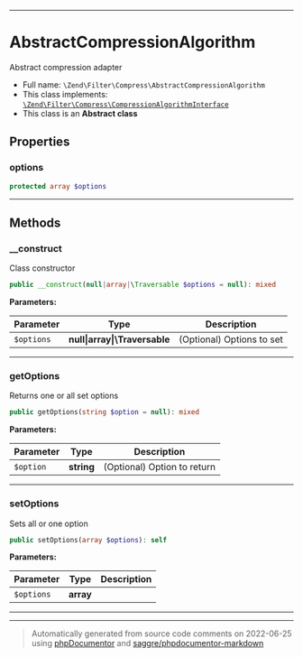 ***

# AbstractCompressionAlgorithm

Abstract compression adapter



* Full name: `\Zend\Filter\Compress\AbstractCompressionAlgorithm`
* This class implements:
[`\Zend\Filter\Compress\CompressionAlgorithmInterface`](./CompressionAlgorithmInterface.md)
* This class is an **Abstract class**



## Properties


### options



```php
protected array $options
```






***

## Methods


### __construct

Class constructor

```php
public __construct(null|array|\Traversable $options = null): mixed
```








**Parameters:**

| Parameter | Type | Description |
|-----------|------|-------------|
| `$options` | **null&#124;array&#124;\Traversable** | (Optional) Options to set |




***

### getOptions

Returns one or all set options

```php
public getOptions(string $option = null): mixed
```








**Parameters:**

| Parameter | Type | Description |
|-----------|------|-------------|
| `$option` | **string** | (Optional) Option to return |




***

### setOptions

Sets all or one option

```php
public setOptions(array $options): self
```








**Parameters:**

| Parameter | Type | Description |
|-----------|------|-------------|
| `$options` | **array** |  |




***


***
> Automatically generated from source code comments on 2022-06-25 using [phpDocumentor](http://www.phpdoc.org/) and [saggre/phpdocumentor-markdown](https://github.com/Saggre/phpDocumentor-markdown)

